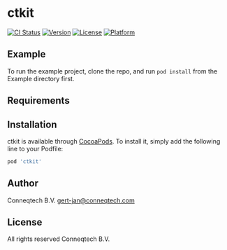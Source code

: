 # ctkit

[![CI Status](https://img.shields.io/travis/jookes/ctkit.svg?style=flat)](https://travis-ci.org/jookes/ctkit)
[![Version](https://img.shields.io/cocoapods/v/ctkit.svg?style=flat)](https://cocoapods.org/pods/ctkit)
[![License](https://img.shields.io/cocoapods/l/ctkit.svg?style=flat)](https://cocoapods.org/pods/ctkit)
[![Platform](https://img.shields.io/cocoapods/p/ctkit.svg?style=flat)](https://cocoapods.org/pods/ctkit)

## Example

To run the example project, clone the repo, and run `pod install` from the Example directory first.

## Requirements

## Installation

ctkit is available through [CocoaPods](https://cocoapods.org). To install
it, simply add the following line to your Podfile:

```ruby
pod 'ctkit'
```

## Author

Conneqtech B.V.
gert-jan@conneqtech.com

## License

All rights reserved Conneqtech B.V.
